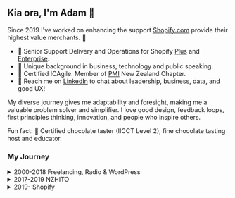## Kia ora, I'm Adam 👋 

Since 2019 I've worked on enhancing the support [Shopify.com](https://shopify.com/) provide their highest value merchants. 🚀

- 💼 Senior Support Delivery and Operations for Shopify [Plus](https://www.shopify.com/plus) and [Enterprise](https://www.shopify.com/enterprise).
- 📐 Unique background in business, technology and public speaking.
- 🌱 Certified ICAgile. Member of [PMI](https://www.pmi.org/) New Zealand Chapter.
- 💬 Reach me on [LinkedIn](https://linkedin.com/in/adamthomsonnz) to chat about leadership, business, data, and good UX!

My diverse journey gives me adaptability and foresight, making me a valuable problem solver and simplifier. I love good design, feedback loops, first principles thinking, innovation, and people who inspire others.

Fun fact: 🍫 Certified chocolate taster (IICCT Level 2), fine chocolate tasting host and educator.

### My Journey

<details>
<summary>2000-2018 Freelancing, Radio & WordPress</summary>
<br />

- 2000 - Began my career in website development, naturally with some marketing, design, and photography on the side. I worked with many dozens of entities, building a great portfolio and reputation
- 2004 - Started music and event promotion. I organised everything from music festivals to car shows to fundraisers
- 2007 - Became a radio DJ at iconic 40-year-old station [RadioActive 88.6FM](https://radioactive.fm)
  - Hosted many different shows over the following 11 years, day and night
  - Interviewed renowned musicians and other celebrities
  - Took on other roles like designer and podcast producer
- 2009 - Began working for [ALC Apparel](https://alostcauseofficial.com/) helping a friend build his global clothing brand from Cuba Street, now based in California with 100+ stockists around the globe
- 2011 - Co-organizer of national WordPress conference
- 2014 - Managed the radio station on a 1-month contract
- 2017 - Took on Wellington WordPress meetup.com group, co-organizing monthly meetups and re-establishing that community
- 2017 - Managed the radio station on a 2-month contract, including direct involvement in the RadioActive.fm ReActivate Campaign:
  - Fundraised $90K to avoid liquidation and protect the station for another 40 years
  - Huge marketing campaign involving many celebrities and past DJs and associates of the station
  - Assisted in the station becoming a charitable trust, establishing a trust board, plus DJ and events committees
  - A brand new premise in the city including offices and purpose-built production suite, recording and live-to-air studios, all featuring the latest in modern radio, recording, and production technology.
- 2018 - Co-organizer and emcee of national WordPress conference

</details>

<details>
<summary>2017-2019 NZHITO</summary>
<br />

- 2017 - Began working for [NZHITO](https://hito.org.nz), completing several large bodies of work over 2 years:
  - Modernisation of all systems; migrating knowledge management and daily software to cloud, security, retention and mitigation, service monitoring, support ticketing, task management, procurement, mobile device management, upgrading all office equipment to VOIP and the ability to work remotely
  - Redeveloping several interactive public websites
  - Developing a learning management system for apprentices nationwide
  - Helping to ensure we meet requirements set by Tertiary Education Commission, MBIE or the NZ Government
  - Training and supporting frontline staff through adoption
  - Advising on ICT, marketing, and events to senior leadership and c-suite
  - Reporting to the CTO, supporting the CEO and CFO, and liasing with board and stakeholders

</details>

<details>
<summary>2019- Shopify</summary>
<br />

- 2019
  - **Senior Escalated Technical Specialist**
  - **Support Response Manager**
  - Invited to join pilot to enhance the support of Shopify's highest value merchants
- 2020
  - ✈️ Attended Shopify Summit in Canada, met COO Toby Shannon and CEO Tobi Lütke
- 2021
  - **Enterprise Support Manager**
- 2023
  - ✈️ Attended leadership conference at Fairmont Banff Springs, Rocky mountains, Canada
  - **Project Manager, Enterprise Support Build**
- 2024
  - Official launch of [Shopify for Enterprise](https://www.shopify.com/enterprise)
  - **Senior Delivery Expert, Plus and Enterprise Support**
- 2025
  - ✈️ Attended Shopify Summit and 3-day hackathon in Toronto, Canada
  - ✈️ Participated in Destination 90 program, working remotely across Europe for 90 days (10 countries)
  - Moved to Support Operations team

</details>
